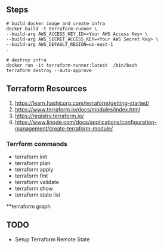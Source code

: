 ## Steps

```
# build docker image and create infra 
docker build -t terraform-runner \
--build-arg AWS_ACCESS_KEY_ID=<Your AWS Access Key> \
--build-arg AWS_SECRET_ACCESS_KEY=<Your AWS Secret Key> \
--build-arg AWS_DEFAULT_REGION=us-east-1 
.

# destroy infra 
docker run -it terraform-runner:latest  /bin/bash
terraform destroy --auto-approve
```

## Terraform Resources
1. https://learn.hashicorp.com/terraform/getting-started/
2. https://www.terraform.io/docs/modules/index.html
3. https://registry.terraform.io/
4. https://www.linode.com/docs/applications/configuration-management/create-terraform-module/



### Terrform commands
- terraform init
- terraform plan
- terraform apply
- terraform fmt 
- terraform validate
- terraform show
- terraform state list
  
**terraform graph


## TODO
- Setup Terraform Remote State